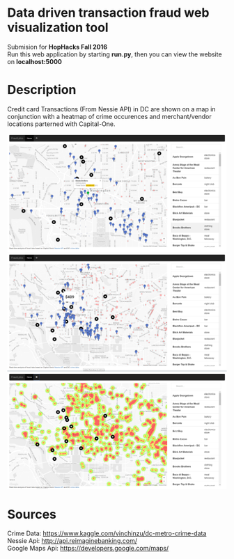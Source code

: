 # Data driven transaction fraud web visualization tool
Submision for **HopHacks Fall 2016**                 
Run this web application by starting **run.py**,
then you can view the website on **localhost:5000**
# Description
Credit card Transactions (From Nessie API) in DC are shown on a map in conjunction with a heatmap of crime occurences and merchant/vendor locations parterned with Capital-One.

![Alt text](/sample.PNG "Screenshot")
![Alt text](/sample2.PNG "Screenshot2")
![Alt text](/sample3.PNG "Screenshot3")

# Sources
Crime Data:
https://www.kaggle.com/vinchinzu/dc-metro-crime-data                     
Nessie Api:
http://api.reimaginebanking.com/                
Google Maps Api:
https://developers.google.com/maps/




